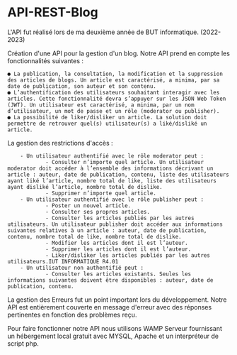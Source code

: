 # API-REST-Blog
L'API fut réalisé lors de ma deuxième année de BUT informatique. (2022-2023)


Création d'une API pour la gestion d'un blog. Notre API prend en compte les fonctionnalités suivantes :

    ● La publication, la consultation, la modification et la suppression des articles de blogs. Un article est caractérisé, a minima, par sa date de publication, son auteur et son contenu.
    ● L’authentification des utilisateurs souhaitant interagir avec les articles. Cette fonctionnalité devra s’appuyer sur les JSON Web Token (JWT). Un utilisateur est caractérisé, a minima, par un nom d’utilisateur, un mot de passe et un rôle (moderator ou publisher).
    ● La possibilité de liker/disliker un article. La solution doit permettre de retrouver quel(s) utilisateur(s) a liké/disliké un article.

La gestion des restrictions d'accès :

        - Un utilisateur authentifié avec le rôle moderator peut :
                - Consulter n’importe quel article. Un utilisateur moderator doit accéder à l’ensemble des informations décrivant un article : auteur, date de publication, contenu, liste des utilisateurs ayant liké l’article, nombre total de like, liste des utilisateurs ayant disliké l’article, nombre total de dislike.
                - Supprimer n’importe quel article. 
        - Un utilisateur authentifié avec le rôle publisher peut :
                - Poster un nouvel article.
                - Consulter ses propres articles.
                - Consulter les articles publiés par les autres utilisateurs. Un utilisateur publisher doit accéder aux informations suivantes relatives à un article : auteur, date de publication, contenu, nombre total de like, nombre total de dislike.
                - Modifier les articles dont il est l’auteur.
                - Supprimer les articles dont il est l’auteur.
                - Liker/disliker les articles publiés par les autres utilisateurs.IUT INFORMATIQUE R4.01
        - Un utilisateur non authentifié peut :
                - Consulter les articles existants. Seules les informations suivantes doivent être disponibles : auteur, date de publication, contenu.
               
La gestion des Erreurs fut un point important lors du développement. Notre API est entièrement couverte en message d'erreur avec des réponses pertinentes en fonction des problèmes reçu.

Pour faire fonctionner notre API nous utilisons WAMP Serveur fournissant un hébergement local gratuit avec MYSQL, Apache et un interpréteur de script php.
